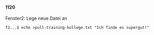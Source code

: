 #### 1120

Fenster2: Lege neue Datei an

```
f2...$ echo >pull-training-kollege.txt "Ich finde es supergut!"
```

